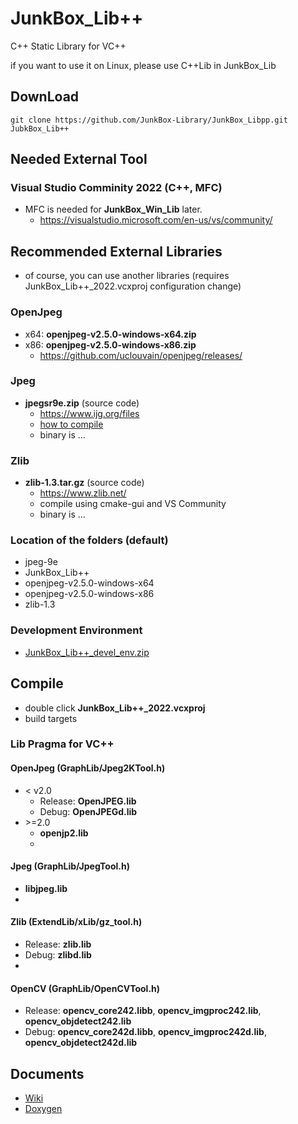 # JunkBox_Lib++
C++ Static Library for VC++

if you want to use it on Linux, please use C++Lib in JunkBox_Lib

## DownLoad
```
git clone https://github.com/JunkBox-Library/JunkBox_Libpp.git JubkBox_Lib++
```

## Needed External Tool
### Visual Studio Comminity 2022 (C++, MFC)
* MFC is needed for **JunkBox_Win_Lib** later.
   * https://visualstudio.microsoft.com/en-us/vs/community/

## Recommended External Libraries
* of course, you can use another libraries (requires JunkBox_Lib++_2022.vcxproj configuration change)
### OpenJpeg
* x64: **openjpeg-v2.5.0-windows-x64.zip**
* x86: **openjpeg-v2.5.0-windows-x86.zip**
  * https://github.com/uclouvain/openjpeg/releases/

### Jpeg
* **jpegsr9e.zip** (source code)
  * https://www.ijg.org/files
  * [how to compile](https://github.com/JunkBox-Library/JunkBox_Libpp/wiki/libjpeg)
  * binary is ...

### Zlib
* **zlib-1.3.tar.gz** (source code)
   * https://www.zlib.net/
   * compile using cmake-gui and VS Community
   * binary is ...

### Location of the folders (default)
* jpeg-9e
* JunkBox_Lib++
* openjpeg-v2.5.0-windows-x64
* openjpeg-v2.5.0-windows-x86
* zlib-1.3

### Development Environment 
* [JunkBox_Lib++_devel_env.zip](https://backjack.nsl.tuis.ac.jp/Download/Release/JunkBox_Lib++_devel_env.zip)

## Compile
* double click **JunkBox_Lib++_2022.vcxproj**
* build targets

### Lib Pragma for VC++
#### OpenJpeg (GraphLib/Jpeg2KTool.h)
* < v2.0
  * Release: **OpenJPEG.lib**
  * Debug: **OpenJPEGd.lib**
* \>=2.0
  * **openjp2.lib**
  * 
#### Jpeg (GraphLib/JpegTool.h)
* **libjpeg.lib**
* 
#### Zlib (ExtendLib/xLib/gz_tool.h)
* Release: **zlib.lib**
* Debug: **zlibd.lib**
* 
#### OpenCV (GraphLib/OpenCVTool.h)
* Release: **opencv_core242.libb**, **opencv_imgproc242.lib**, **opencv_objdetect242.lib**
* Debug: **opencv_core242d.libb**, **opencv_imgproc242d.lib**, **opencv_objdetect242d.lib**

## Documents
* [Wiki](https://polaris.star-dust.jp/pukiwiki/?JunkBox_Lib%2B%2B)
* [Doxygen](https://polaris.star-dust.jp/doxygen/JunkBox_Lib%2B%2B/)

